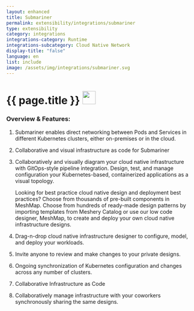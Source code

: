 ```yaml
---
layout: enhanced
title: Submariner
permalink: extensibility/integrations/submariner
type: extensibility
category: integrations
integrations-category: Runtime
integrations-subcategory: Cloud Native Network
display-title: "false"
language: en
list: include
image: /assets/img/integrations/submariner.svg
---
```


<h1>{{ page.title }} <img src="{{ page.image }}" style="width: 35px; height: 35px;" /></h1>


<!-- This needs replaced with the Category property, not the sub-category.
 #### About: Submariner enables direct networking between Pods and Services in different Kubernetes clusters, either on-premises or in the cloud. -->

### Overview & Features:

1. Submariner enables direct networking between Pods and Services in different Kubernetes clusters, either on-premises or in the cloud.

2. Collaborative and visual infrastructure as code for Submariner

4. 
    Collaboratively and visually diagram your cloud native infrastructure with GitOps-style pipeline integration. Design, test, and manage configuration your Kubernetes-based, containerized applications as a visual topology.



    Looking for best practice cloud native design and deployment best practices? Choose from thousands of pre-built components in MeshMap. Choose from hundreds of ready-made design patterns by importing templates from Meshery Catalog or use our low code designer, MeshMap, to create and deploy your own cloud native infrastructure designs.



5. Drag-n-drop cloud native infrastructure designer to configure, model, and deploy your workloads.

6. Invite anyone to review and make changes to your private designs.

7. Ongoing synchronization of Kubernetes configuration and changes across any number of clusters.

8. Collaborative Infrastructure as Code

9. Collaboratively manage infrastructure with your coworkers synchronously sharing the same designs.

